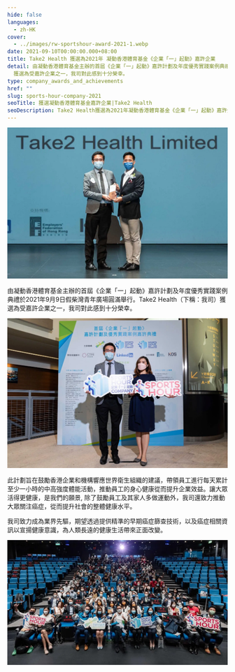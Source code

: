 ```yaml
---
hide: false
languages:
  - zh-HK
cover:
  - ../images/rw-sportshour-award-2021-1.webp
date: 2021-09-10T00:00:00.000+08:00
title: Take2 Health 獲選為2021年 凝動香港體育基金《企業「一」起動》嘉許企業
detail: 由凝動香港體育基金主辦的首屆《企業「一」起動》嘉許計劃及年度優秀實踐案例典禮於2021年9月9日假柴灣青年廣場圓滿舉行。Take2 Health
  獲選為受嘉許企業之一，我司對此感到十分榮幸。
type: company_awards_and_achievements
href: ""
slug: sports-hour-company-2021
seoTitle: 獲選凝動香港體育基金嘉許企業|Take2 Health
seoDescription: Take2 Health獲選為2021年凝動香港體育基金《企業「一」起動》嘉許企業，期望透過提供精準的早期癌症篩查技術，為大眾的健康帶來正面改變。
---
```

![Take2 Health 獲選為2021年 凝動香港體育基金《企業「一」起動》嘉許企業](../images/rw-sportshour-award-2021-1.webp)

由凝動香港體育基金主辦的首屆《企業「一」起動》嘉許計劃及年度優秀實踐案例典禮於2021年9月9日假柴灣青年廣場圓滿舉行。Take2 Health（下稱：我司）獲選為受嘉許企業之一，我司對此感到十分榮幸。

![Take2 Health 獲選為2021年 凝動香港體育基金《企業「一」起動》嘉許企業](../images/rw-sportshour-award-2021-2.webp)

此計劃旨在鼓勵香港企業和機構響應世界衛生組織的建議，帶領員工進行每天累計至少一小時的中高強度體能活動，推動員工的身心健康從而提升企業效益。讓大眾活得更健康，是我們的願景, 除了鼓勵員工及其家人多做運動外，我司還致力推動大眾關注癌症，從而提升社會的整體健康水平。

我司致力成為業界先驅，期望透過提供精準的早期癌症篩查技術，以及癌症相關資訊以宣揚健康意識，為人類長遠的健康生活帶來正面改變。

![Take2 Health 獲選為2021年 凝動香港體育基金《企業「一」起動》嘉許企業](../images/rw-sportshour-award-2021-3.webp)